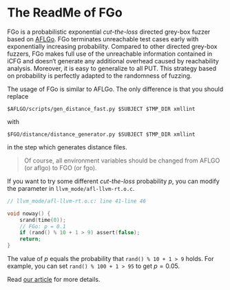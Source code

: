 # The ReadMe of FGo

FGo is a probabilistic exponential *cut-the-loss* directed grey-box fuzzer based on [AFLGo](https://github.com/aflgo/aflgo). FGo terminates unreachable test cases early with exponentially increasing probability. Compared to other directed grey-box fuzzers, FGo makes full use of the unreachable information contained in iCFG and doesn‘t generate any additional overhead caused by reachability analysis. Moreover, it is easy to generalize to all PUT. This strategy based on probability is perfectly adapted to the randomness of fuzzing.

The usage of FGo is similar to AFLGo. The only difference is that you should replace

```shell
$AFLGO/scripts/gen_distance_fast.py $SUBJECT $TMP_DIR xmllint
```

with

```shell
$FGO/distance/distance_generator.py $SUBJECT $TMP_DIR xmllint
```

in the step which generates distance files.

> Of course, all environment variables should be changed from AFLGO (or aflgo) to FGO (or fgo).

If you want to try some different *cut-the-loss* probability $p$, you can modify the parameter in `llvm_mode/afl-llvm-rt.o.c`.

```C
// llvm_mode/afl-llvm-rt.o.c: line 41-line 46

void noway() {
    srand(time(0));
    // FGo: p = 0.1
    if (rand() % 10 + 1 > 9) assert(false);
    return;
}
```

The value of $p$ equals the probability that `rand() % 10 + 1 > 9` holds. For example, you can set `rand() % 100 + 1 > 95` to get $p = 0.05$.

Read [our article](https://arxiv.org/abs/2307.05961) for more details.

